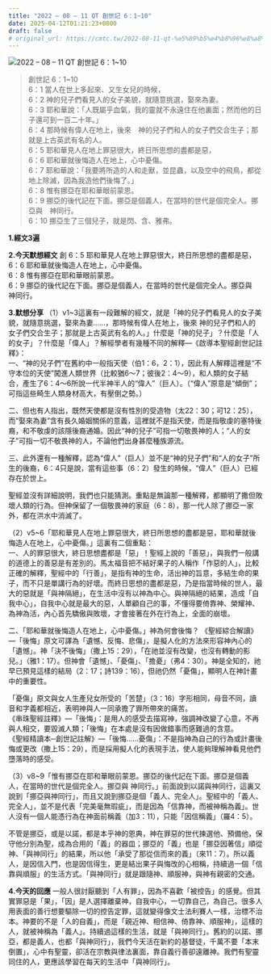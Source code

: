 ```yaml
---
title: "2022 – 08 – 11 QT 創世記 6：1~10"
date: 2025-04-12T01:21:23+0800
draft: false
# original_url: https://cmtc.tw/2022-08-11-qt-%e5%89%b5%e4%b8%96%e8%a8%98-6%ef%bc%9a110
---
```


![2022 – 08 – 11 QT 創世記 6：1\~10](/images/qt.jpg  "2022 – 08 – 11 QT 創世記 6：1\~10")

> 創世記 6：1\~10  
> 6：1 當人在世上多起來、又生女兒的時候，  
> 6：2 神的兒子們看見人的女子美貌，就隨意挑選，娶來為妻。  
> 6：3 耶和華說：「人既屬乎血氣，我的靈就不永遠住在他裏面；然而他的日子還可到一百二十年。」  
> 6：4 那時候有偉人在地上，後來　神的兒子們和人的女子們交合生子；那就是上古英武有名的人。  
> 6：5 耶和華見人在地上罪惡很大，終日所思想的盡都是惡，  
> 6：6 耶和華就後悔造人在地上，心中憂傷。  
> 6：7 耶和華說：「我要將所造的人和走獸，並昆蟲，以及空中的飛鳥，都從地上除滅，因為我造他們後悔了。」  
> 6：8 惟有挪亞在耶和華眼前蒙恩。  
> 6：9 挪亞的後代記在下面。挪亞是個義人，在當時的世代是個完全人。挪亞與　神同行。  
> 6：10 挪亞生了三個兒子，就是閃、含、雅弗。

**1.經文3遍**

**2.今天默想經文**
創 6：5 耶和華見人在地上罪惡很大，終日所思想的盡都是惡，  
6：6 耶和華就後悔造人在地上，心中憂傷。  
6：8 惟有挪亞在耶和華眼前蒙恩。  
6：9 挪亞的後代記在下面。挪亞是個義人，在當時的世代是個完全人。挪亞與　神同行。

**3.默想分享**
（1）v1\~3這裏有一段難解的經文，就是「神的兒子們看見人的女子美貌，就隨意挑選，娶來為妻……，那時候有偉人在地上，後來 神的兒子們和人的女子們交合生子；那就是上古英武有名的人。」什麼是「神的兒子」？什麼是「人的女子」？什麼是「偉人」？解經學者有幾種不同的解釋—《啟導本聖經創世記註釋》：  
一、“神的兒子們”在舊約中一般指天使（伯1：6，2：1），因此有人解釋這裡是“不守本位的天使”闖進人類世界（比較猶6～7；彼後2：4～9），和人類的女子結合，產生了6：4～6所說一代半神半人的“偉人”（巨人）。（“偉人”原意是“傾倒”；可指這些畸生人類身材高大，有壓倒之勢。）

二、但也有人指出，既然天使都是沒有性別的受造物（太22：30；可12：25），而“娶來為妻”含有長久婚姻關係的意義，這裡就不是指天使，而是指敬虔的塞特後裔，和不敬虔的該隱後裔通婚。因此“神的兒子”可指一切敬畏神的人；“人的女子”可指一切不敬畏神的人，不論他們出身甚麼種族源流。

三、此外還有一種解釋，認為“偉人”（巨人）並不是“神的兒子們”和“人的女子”所生的後裔，6：4只是說，當有這些事（6：2）發生的時候，“偉人”（巨人）已經存在於世上。

聖經並沒有詳細說明，我們也只能猜測。重點是無論那一種解釋，都顯明了撒但敗壞人類的行為。但神保留了一個敬畏神的家庭（6：8），那一代人除了挪亞一家外，都在洪水中消滅了。

（2）v5\~6「耶和華見人在地上罪惡很大，終日所思想的盡都是惡，耶和華就後悔造人在地上，心中憂傷。」這裏有二個重點：  
一、人的罪惡很大，終日思想盡都是「惡」！聖經上說的「善惡」，與我們一般講的道德上的善惡是有差別的。馬太福音把不結好果子的人稱作「作惡的人」，比較正確的解釋，聖經中的「行善」，是指有神的生命，活出神的旨意，多結生命的果子，而不只是單講行為的好壞。而終日思想的盡都是惡，乃是指當時候的世人，最大的惡就是「與神隔絕」，在生活中沒有以神為中心。與神隔絕的結果，造成「自我中心」，自我中心就是最大的惡，人單顧自己的事，不懂得要倚靠神、榮耀神、為神為活，內心首先驕傲與敗壞，才會接著在外在行為上，全面的崩壞。

二、「耶和華就後悔造人在地上，心中憂傷。」神為何會後悔？ 《聖經綜合解讀》—「後悔」原文可譯為「遺憾、反悔、悲傷」，是擬人化的方法來形容神內心的「遺憾」。神「決不後悔」（撒上15：29），「在祂並沒有改變，也沒有轉動的影兒。」（雅1：17）。但神會「遺憾」、「憂傷」、「擔憂」（弗4：30）。神是全知的，祂早已預見這樣的結局（2：17；詩139：16），但祂仍然「憂傷」，顯明人在神計畫中的重要性。

「憂傷」原文與女人生產兒女所受的「苦楚」（3：16）字形相同，母音不同，讀音和字義都相近，表明神與人一同承擔了罪所帶來的痛苦。  
《串珠聖經註釋》—「後悔」：是用人的感受去描寫神，強調神改變了心意，不再與人相交，要毀滅人類；「後悔」在本處是沒有因做錯事而感難過的含意。  
《聖經精讀本─創世記註解》—「後悔……憂傷」：不是指神為自己的行為或計畫後悔或更改（撒上15：29），而是採用擬人化的表現手法，使人能夠理解神看見他們墮落時的感受。

（3）v8\~9「惟有挪亞在耶和華眼前蒙恩。挪亞的後代記在下面。挪亞是個義人，在當時的世代是個完全人。挪亞與 神同行。」前面說到以諾與神同行，這裏又說到「挪亞與神同行」，而且又說到挪亞是個「義人、完全人」。聖經中的「義人、完全人」，並不是代表「完美毫無瑕疵」，而是因為「信靠神，而被神稱為義」。世人沒有一個人能憑行為在神面前稱義（加3：11），只能「因信稱義」（羅4：5）。

不管是挪亞，或是以諾，都是本乎神的恩典，神在罪惡的世代揀選他、預備他，保守他分別為聖，成為合用的「義」的器皿；挪亞的「義」也是「挪亞因著信」順從神、「與神同行」的結果，所以他「承受了那從信而來的義」（來11：7）。所以義人，是因信入門，也是因信得生，更是結出果子與悔改的心相稱，持續過一個「信靠與順服」的生活方式。「與神同行」就是跟隨神、順服神，與神有親密的交通。

**4.今天的回應**
一般人很討厭聽到「人有罪」，因為不喜歡「被控告」的感覺。但其實罪惡是「果」，「因」是人選擇離棄神，自我中心，一切靠自己，為自己。很多人用表面的善行想要驅除一切的控告定罪，這就變得像文士法利賽人一樣，治標不治本。神要的不是「人的自義」，而是「親近神、相信神、倚靠神、順服神」，這樣的人，就被神稱為「義人」。持續過這樣的生活，就是「與神同行」。舊約的以諾、挪亞，都是義人，也都「與神同行」，我們今天活在新約的基督徒，千萬不要「本末倒置」，心中有聖靈，卻活在宗教與律法裏面，靠自義行善卻遠離神。我們有聖靈同住的人，更應該學習在每天的生活中「與神同行」。
